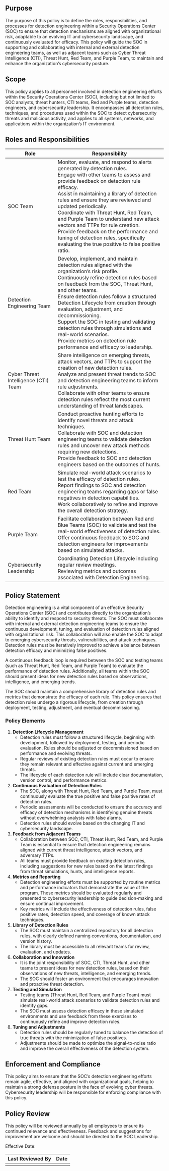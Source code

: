 ## Purpose
The purpose of this policy is to define the roles, responsibilities, and processes for detection engineering within a Security Operations Center (SOC) to ensure that detection mechanisms are aligned with organizational risk, adaptable to an evolving IT and cybersecurity landscape, and continuously evaluated for efficacy. This policy will guide the SOC in supporting and collaborating with internal and external detection engineering teams, as well as adjacent teams such as Cyber Threat Intelligence (CTI), Threat Hunt, Red Team, and Purple Team, to maintain and enhance the organization’s cybersecurity posture.
## Scope
This policy applies to all personnel involved in detection engineering efforts within the Security Operations Center (SOC), including but not limited to SOC analysts, threat hunters, CTI teams, Red and Purple teams, detection engineers, and cybersecurity leadership. It encompasses all detection rules, techniques, and procedures used within the SOC to detect cybersecurity threats and malicious activity, and applies to all systems, networks, and applications within the organization’s IT environment.
## Roles and Responsibilities

| Role                                 | Responsibility                                                                                                                                                                                                                                                                                                                                                                                                                                                                                                                            |
| ------------------------------------ | ----------------------------------------------------------------------------------------------------------------------------------------------------------------------------------------------------------------------------------------------------------------------------------------------------------------------------------------------------------------------------------------------------------------------------------------------------------------------------------------------------------------------------------------- |
| SOC Team                             | Monitor, evaluate, and respond to alerts generated by detection rules.<br>Engage with other teams to assess and provide feedback on detection rule efficacy.<br>Assist in maintaining a library of detection rules and ensure they are reviewed and updated periodically.<br>Coordinate with Threat Hunt, Red Team, and Purple Team to understand new attack vectors and TTPs for rule creation.<br>Provide feedback on the performance and tuning of detection rules, specifically evaluating the true positive to false positive ratio. |
| Detection Engineering Team           | Develop, implement, and maintain detection rules aligned with the organization’s risk profile.<br>Continuously refine detection rules based on feedback from the SOC, Threat Hunt, and other teams.<br>Ensure detection rules follow a structured Detection Lifecycle from creation through evaluation, adjustment, and decommissioning.<br>Support the SOC in testing and validating detection rules through simulations and real-world scenarios.<br>Provide metrics on detection rule performance and efficacy to leadership.          |
| Cyber Threat Intelligence (CTI) Team | Share intelligence on emerging threats, attack vectors, and TTPs to support the creation of new detection rules.<br>Analyze and present threat trends to SOC and detection engineering teams to inform rule adjustments.<br>Collaborate with other teams to ensure detection rules reflect the most current understanding of threat landscapes.                                                                                                                                                                                           |
| Threat Hunt Team                     | Conduct proactive hunting efforts to identify novel threats and attack techniques.<br>Collaborate with SOC and detection engineering teams to validate detection rules and uncover new attack methods requiring new detections.<br>Provide feedback to SOC and detection engineers based on the outcomes of hunts.                                                                                                                                                                                                                        |
| Red Team                             | Simulate real-world attack scenarios to test the efficacy of detection rules.<br>Report findings to SOC and detection engineering teams regarding gaps or false negatives in detection capabilities.<br>Work collaboratively to refine and improve the overall detection strategy.                                                                                                                                                                                                                                                        |
| Purple Team                          | Facilitate collaboration between Red and Blue Teams (SOC) to validate and test the real-world effectiveness of detection rules.<br>Offer continuous feedback to SOC and detection engineers for improvements based on simulated attacks.                                                                                                                                                                                                                                                                                                  |
| Cybersecurity Leadership             | Coordinating Detection Lifecycle including regular review meetings.<br>Reviewing metrics and outcomes associated with Detection Engineering.                                                                                                                                                                                                                                                                                                                                                                                              |

## Policy Statement
Detection engineering is a vital component of an effective Security Operations Center (SOC) and contributes directly to the organization’s ability to identify and respond to security threats. The SOC must collaborate with internal and external detection engineering teams to ensure the continuous development, tuning, and evaluation of detection rules aligned with organizational risk. This collaboration will also enable the SOC to adapt to emerging cybersecurity threats, vulnerabilities, and attack techniques. Detection rules must be iteratively improved to achieve a balance between detection efficacy and minimizing false positives.

A continuous feedback loop is required between the SOC and testing teams (such as Threat Hunt, Red Team, and Purple Team) to evaluate the performance of detection rules. Additionally, all teams within the SOC should present ideas for new detection rules based on observations, intelligence, and emerging trends.

The SOC should maintain a comprehensive library of detection rules and metrics that demonstrate the efficacy of each rule. This policy ensures that detection rules undergo a rigorous lifecycle, from creation through deployment, testing, adjustment, and eventual decommissioning.
### Policy Elements

1. **Detection Lifecycle Management**
    - Detection rules must follow a structured lifecycle, beginning with development, followed by deployment, testing, and periodic evaluation. Rules should be adjusted or decommissioned based on performance and evolving threats.
    - Regular reviews of existing detection rules must occur to ensure they remain relevant and effective against current and emerging threats.
    - The lifecycle of each detection rule will include clear documentation, version control, and performance metrics.
2. **Continuous Evaluation of Detection Rules**
    - The SOC, along with Threat Hunt, Red Team, and Purple Team, must continuously evaluate the true positive and false positive rates of detection rules.
    - Periodic assessments will be conducted to ensure the accuracy and efficacy of detection mechanisms in identifying genuine threats without overwhelming analysts with false alarms.
    - Detection rules should evolve based on the changing IT and cybersecurity landscape.
3. **Feedback from Adjacent Teams**
    - Collaboration between SOC, CTI, Threat Hunt, Red Team, and Purple Team is essential to ensure that detection engineering remains aligned with current threat intelligence, attack vectors, and adversary TTPs.
    - All teams must provide feedback on existing detection rules, including suggestions for new rules based on the latest findings from threat simulations, hunts, and intelligence reports.
4. **Metrics and Reporting**
    - Detection engineering efforts must be supported by routine metrics and performance indicators that demonstrate the value of the program. These metrics should be evaluated regularly and presented to cybersecurity leadership to guide decision-making and ensure continual improvement.
    - Key metrics will include the effectiveness of detection rules, false positive rates, detection speed, and coverage of known attack techniques.
5. **Library of Detection Rules**
    - The SOC must maintain a centralized repository for all detection rules, with clearly defined naming conventions, documentation, and version history.
    - The library must be accessible to all relevant teams for review, evaluation, and updates.
6. **Collaboration and Innovation**
    - It is the joint responsibility of SOC, CTI, Threat Hunt, and other teams to present ideas for new detection rules, based on their observations of new threats, intelligence, and emerging trends.
    - The SOC should foster an environment that encourages innovation and proactive threat detection.
7. **Testing and Simulation**
    - Testing teams (Threat Hunt, Red Team, and Purple Team) must simulate real-world attack scenarios to validate detection rules and identify gaps.
    - The SOC must assess detection efficacy in these simulated environments and use feedback from these exercises to continuously refine and improve detection rules.
8. **Tuning and Adjustments**
    - Detection rules should be regularly tuned to balance the detection of true threats with the minimization of false positives.
    - Adjustments should be made to optimize the signal-to-noise ratio and improve the overall effectiveness of the detection system.

## Enforcement and Compliance
This policy aims to ensure that the SOC’s detection engineering efforts remain agile, effective, and aligned with organizational goals, helping to maintain a strong defense posture in the face of evolving cyber threats.  Cybersecurity leadership will be responsible for enforcing compliance with this policy.

## Policy Review
This policy will be reviewed annually by all employees to ensure its continued relevance and effectiveness. Feedback and suggestions for improvement are welcome and should be directed to the SOC Leadership.

Effective Date:

|Last Reviewed By     | Date    |
| --- | --- |
|     |     |
